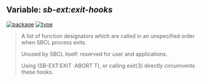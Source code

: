 ## Variable: ***sb-ext:*exit-hooks****
[![package](https://img.shields.io/badge/Package-SB--EXT-5f9ea0.svg?style=social&colorA=999999)](../) [![type](https://img.shields.io/badge/Type-Variable-5f9ea0.svg?style=social&colorA=999999)](../#variable) 

> A list of function designators which are called in an unspecified
> order when SBCL process exits.
> 
> Unused by SBCL itself: reserved for user and applications.
> 
> Using (SB-EXT:EXIT :ABORT T), or calling exit(3) directly circumvents
> these hooks.

